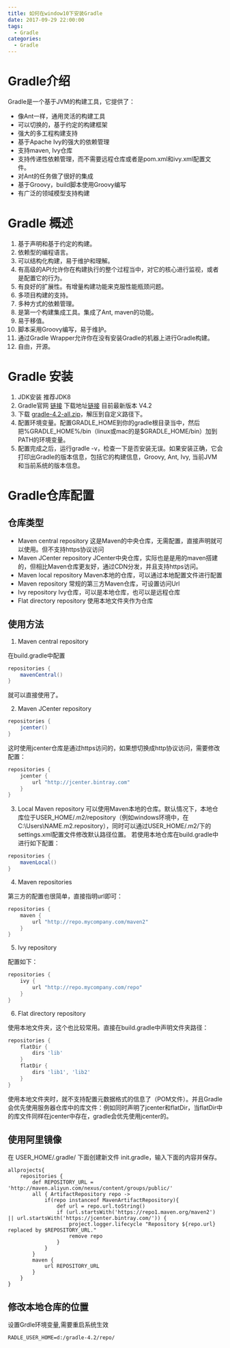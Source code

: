 ```yaml
---
title: 如何在window10下安装Gradle
date: 2017-09-29 22:00:00
tags:
  - Gradle
categories:
  - Gradle
---
```

# Gradle介绍

Gradle是一个基于JVM的构建工具，它提供了：

* 像Ant一样，通用灵活的构建工具
* 可以切换的，基于约定的构建框架
* 强大的多工程构建支持
* 基于Apache Ivy的强大的依赖管理
* 支持maven, Ivy仓库
* 支持传递性依赖管理，而不需要远程仓库或者是pom.xml和ivy.xml配置文件。
* 对Ant的任务做了很好的集成
* 基于Groovy，build脚本使用Groovy编写
* 有广泛的领域模型支持构建

<!-- more  -->

# Gradle 概述
1. 基于声明和基于约定的构建。
2. 依赖型的编程语言。
3. 可以结构化构建，易于维护和理解。
4. 有高级的API允许你在构建执行的整个过程当中，对它的核心进行监视，或者是配置它的行为。
5. 有良好的扩展性。有增量构建功能来克服性能瓶颈问题。
6. 多项目构建的支持。
7. 多种方式的依赖管理。
8. 是第一个构建集成工具。集成了Ant, maven的功能。
9. 易于移值。
10. 脚本采用Groovy编写，易于维护。
11. 通过Gradle Wrapper允许你在没有安装Gradle的机器上进行Gradle构建。
12. 自由，开源。

# Gradle 安装

1. JDK安装 推荐JDK8
2. Gradle官网 [链接](https://gradle.org/) 下载地址[链接](http://services.gradle.org/distributions/) 目前最新版本 V4.2
3. 下载 [gradle-4.2-all.zip](http://services.gradle.org/distributions/gradle-4.2-all.zip)，解压到自定义路径下。
4. 配置环境变量。配置GRADLE_HOME到你的gradle根目录当中，然后把%GRADLE_HOME%/bin（linux或mac的是$GRADLE_HOME/bin）加到PATH的环境变量。
5. 配置完成之后，运行gradle -v，检查一下是否安装无误。如果安装正确，它会打印出Gradle的版本信息，包括它的构建信息，Groovy, Ant, Ivy, 当前JVM和当前系统的版本信息。

# Gradle仓库配置

## 仓库类型

* Maven central repository	这是Maven的中央仓库，无需配置，直接声明就可以使用。但不支持https协议访问
* Maven JCenter repository	JCenter中央仓库，实际也是是用的maven搭建的，但相比Maven仓库更友好，通过CDN分发，并且支持https访问。
* Maven local repository	Maven本地的仓库，可以通过本地配置文件进行配置
* Maven repository	常规的第三方Maven仓库，可设置访问Url
* Ivy repository	Ivy仓库，可以是本地仓库，也可以是远程仓库
* Flat directory repository	使用本地文件夹作为仓库

## 使用方法

1. Maven central repository

  在build.gradle中配置
  ``` groovy
  repositories {
      mavenCentral()
  }
  ```
  就可以直接使用了。

2. Maven JCenter repository
  ``` groovy
  repositories {
      jcenter()
  }
  ```
  这时使用jcenter仓库是通过https访问的，如果想切换成http协议访问，需要修改配置：
  ``` groovy
  repositories {
      jcenter {
          url "http://jcenter.bintray.com"
      }
  }
  ```

3. Local Maven repository
  可以使用Maven本地的仓库。默认情况下，本地仓库位于USER_HOME/.m2/repository（例如windows环境中，在C:\Users\NAME.m2.repository），同时可以通过USER_HOME/.m2/下的settings.xml配置文件修改默认路径位置。
  若使用本地仓库在build.gradle中进行如下配置：
  ``` groovy
  repositories {
      mavenLocal()
  }
  ```
4. Maven repositories

  第三方的配置也很简单，直接指明url即可：
  ``` groovy
  repositories {
      maven {
          url "http://repo.mycompany.com/maven2"
      }
  }
  ```

5. Ivy repository

  配置如下：
  ``` groovy
  repositories {
      ivy {
          url "http://repo.mycompany.com/repo"
      }
  }
  ```

6. Flat directory repository

  使用本地文件夹，这个也比较常用。直接在build.gradle中声明文件夹路径：
  ``` groovy
  repositories {
      flatDir {
          dirs 'lib'
      }
      flatDir {
          dirs 'lib1', 'lib2'
      }
  }
  ```

  使用本地文件夹时，就不支持配置元数据格式的信息了（POM文件）。并且Gradle会优先使用服务器仓库中的库文件：例如同时声明了jcenter和flatDir，当flatDir中的库文件同样在jcenter中存在，gradle会优先使用jcenter的。

## 使用阿里镜像
在 USER_HOME/.gradle/ 下面创建新文件 init.gradle，输入下面的内容并保存。
```
allprojects{
    repositories {
        def REPOSITORY_URL = 'http://maven.aliyun.com/nexus/content/groups/public/'
        all { ArtifactRepository repo ->
            if(repo instanceof MavenArtifactRepository){
                def url = repo.url.toString()
                if (url.startsWith('https://repo1.maven.org/maven2') || url.startsWith('https://jcenter.bintray.com/')) {
                    project.logger.lifecycle "Repository ${repo.url} replaced by $REPOSITORY_URL."
                    remove repo
                }
            }
        }
        maven {
            url REPOSITORY_URL
        }
    }
}
```

## 修改本地仓库的位置

设置Grdle环境变量,需要重启系统生效
```
RADLE_USER_HOME=d:/gradle-4.2/repo/
```
